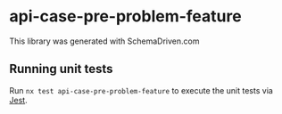 
# api-case-pre-problem-feature

This library was generated with SchemaDriven.com

## Running unit tests

Run `nx test api-case-pre-problem-feature` to execute the unit tests via [Jest](https://jestjs.io).

